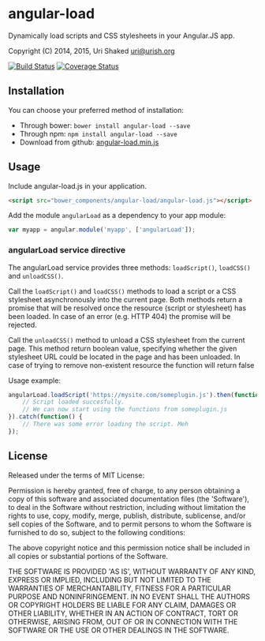 angular-load
============

Dynamically load scripts and CSS stylesheets in your Angular.JS app.

Copyright (C) 2014, 2015, Uri Shaked <uri@urish.org>

[![Build Status](https://travis-ci.org/urish/angular-load.png?branch=master)](https://travis-ci.org/urish/angular-load)
[![Coverage Status](https://coveralls.io/repos/urish/angular-load/badge.png)](https://coveralls.io/r/urish/angular-load)

Installation
------------

You can choose your preferred method of installation:
* Through bower: `bower install angular-load --save`
* Through npm: `npm install angular-load --save`
* Download from github: [angular-load.min.js](https://raw.github.com/urish/angular-load/master/angular-load.min.js)

Usage
-----
Include angular-load.js in your application.

```html
<script src="bower_components/angular-load/angular-load.js"></script>
```

Add the module `angularLoad` as a dependency to your app module:

```js
var myapp = angular.module('myapp', ['angularLoad']);
```

### angularLoad service directive
The angularLoad service provides three methods: `loadScript()`, `loadCSS()` and `unloadCSS()`. 

Call the `loadScript()` and `loadCSS()` methods to load a script
or a CSS stylesheet asynchronously into the current page. Both methods return a promise that will be resolved
once the resource (script or stylesheet) has been loaded. In case of an error (e.g. HTTP 404) the promise will be
rejected.

Call the `unloadCSS()` method to unload a CSS stylesheet from the current page. This method return boolean value, specifying whether the given stylesheet URL could be located in the page and has been unloaded. In case of trying to remove non-existent resource the function will return false

Usage example:

```js
angularLoad.loadScript('https://mysite.com/someplugin.js').then(function() {
	// Script loaded succesfully.
	// We can now start using the functions from someplugin.js
}).catch(function() {
    // There was some error loading the script. Meh
});
```

License
----

Released under the terms of MIT License:

Permission is hereby granted, free of charge, to any person obtaining
a copy of this software and associated documentation files (the
'Software'), to deal in the Software without restriction, including
without limitation the rights to use, copy, modify, merge, publish,
distribute, sublicense, and/or sell copies of the Software, and to
permit persons to whom the Software is furnished to do so, subject to
the following conditions:

The above copyright notice and this permission notice shall be
included in all copies or substantial portions of the Software.

THE SOFTWARE IS PROVIDED 'AS IS', WITHOUT WARRANTY OF ANY KIND,
EXPRESS OR IMPLIED, INCLUDING BUT NOT LIMITED TO THE WARRANTIES OF
MERCHANTABILITY, FITNESS FOR A PARTICULAR PURPOSE AND NONINFRINGEMENT.
IN NO EVENT SHALL THE AUTHORS OR COPYRIGHT HOLDERS BE LIABLE FOR ANY
CLAIM, DAMAGES OR OTHER LIABILITY, WHETHER IN AN ACTION OF CONTRACT,
TORT OR OTHERWISE, ARISING FROM, OUT OF OR IN CONNECTION WITH THE
SOFTWARE OR THE USE OR OTHER DEALINGS IN THE SOFTWARE.
